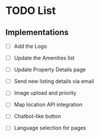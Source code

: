 # TODO List

## Implementations

- [ ] Add the Logo
- [ ] Update the Amenities list
- [ ] Update Property Details page
- [ ] Send new listing details via email
- [ ] Image upload and priority
- [ ] Map location API integration
- [ ] Chatbot-like button

- [ ] Language selection for pages